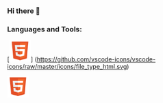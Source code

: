 ### Hi there 👋

### Languages and Tools:

[<img src="https://github.com/vscode-icons/vscode-icons/raw/master/icons/file_type_html.svg" width="50"/>]
(https://github.com/vscode-icons/vscode-icons/raw/master/icons/file_type_html.svg)

<img src="https://github.com/vscode-icons/vscode-icons/raw/master/icons/file_type_html.svg" alt="html" width="50"/>


<!--
**chandez/chandez** is a ✨ _special_ ✨ repository because its `README.md` (this file) appears on your GitHub profile.

Here are some ideas to get you started:

- 🔭 I’m currently working on ...
- 🌱 I’m currently learning ...
- 👯 I’m looking to collaborate on ...
- 🤔 I’m looking for help with ...
- 💬 Ask me about ...
- 📫 How to reach me: ...
- 😄 Pronouns: ...
- ⚡ Fun fact: ...
-->
